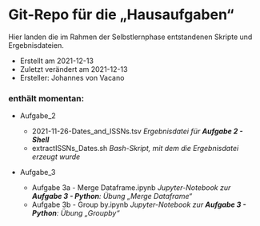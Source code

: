 # Git-Repo für die „Hausaufgaben“

Hier landen die im Rahmen der Selbstlernphase entstandenen Skripte und Ergebnisdateien.

- Erstellt am 2021-12-13
- Zuletzt verändert am 2021-12-13
- Ersteller: Johannes von Vacano

### enthält momentan:
- Aufgabe_2
  - 2021-11-26-Dates_and_ISSNs.tsv _Ergebnisdatei für **Aufgabe 2 - Shell**_
  - extractISSNs_Dates.sh _Bash-Skript, mit dem die Ergebnisdatei erzeugt wurde_

- Aufgabe_3
  - Aufgabe 3a - Merge Dataframe.ipynb _Jupyter-Notebook zur **Aufgabe 3 - Python**: Übung „Merge Dataframe“_
  - Aufgabe 3b - Group by.ipynb _Jupyter-Notebook zur **Aufgabe 3 - Python**: Übung „Groupby“_

